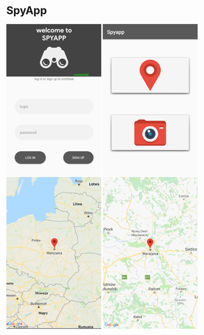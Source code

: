 # SpyApp

<p align="center">
  <img src="app/src/main/java/com/example/albert/spyapp/images/1.png" width="250" height="400">
  <img src="app/src/main/java/com/example/albert/spyapp/images/2.png" width="250" height="400">
  <img src="app/src/main/java/com/example/albert/spyapp/images/3.png" width="250" height="400">
  <img src="app/src/main/java/com/example/albert/spyapp/images/4.png" width="250" height="400">
</p>
